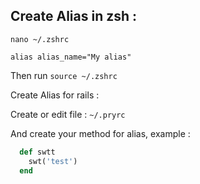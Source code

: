 ## Create Alias in zsh :

`nano ~/.zshrc`

`alias alias_name="My alias"`

Then run `source ~/.zshrc`



Create Alias for rails :

Create or edit file : `~/.pryrc`

And create your method for alias, example :

```ruby
  def swtt
    swt('test')
  end

```
